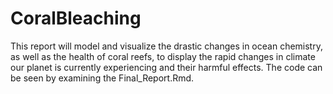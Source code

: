 # CoralBleaching
This report will model and visualize the drastic changes in ocean chemistry, as well as the health of coral reefs, to display the rapid changes in climate our planet is currently experiencing and their harmful effects.
The code can be seen by examining the Final_Report.Rmd.
